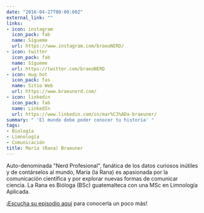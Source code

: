 ```yaml
---
date: "2016-04-27T00:00:00Z"
external_link: ""
links:
- icon: instagram
  icon_pack: fab
  name: Sígueme
  url: https://www.instagram.com/braeuNERD/
- icon: twitter
  icon_pack: fab
  name: Sígueme
  url: https://twitter.com/braeuNERD
- icon: mug-hot
  icon_pack: fas
  name: Sitio Web
  url: https://www.braeunerd.com/
- icon: linkedin
  icon_pack: fab
  name: LinkedIn
  url: https://www.linkedin.com/in/mar%C3%ADa-braeuner/
summary: " 'El mundo debe poder conocer tu historia' "
tags:
- Biología
- Limnología
- Comunicación
title: María (Rana) Braeuner
---
```


Auto-denominada "Nerd Profesional", fanática de los datos curiosos inútiles y de contárselos al mundo, María (la Rana) es apasionada por la comunicación científica y por explorar nuevas formas de comunicar ciencia. La Rana es Bióloga (BSc) guatemalteca con una MSc en Limnología Aplicada.

¡[Escucha su episodio aquí](https://epistemas.netlify.app/post/e3ranabraeuner/) para conocerla un poco más!